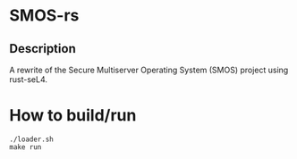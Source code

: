 # SMOS-rs

## Description

A rewrite of the Secure Multiserver Operating System (SMOS) project using rust-seL4.

# How to build/run

```
./loader.sh
make run
```
